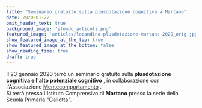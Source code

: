 ```yaml
---
title: "Seminario gratuito sulla plusdotazione cognitiva a Martano"
date: 2020-01-22
omit_header_text: true
background_image: 'sfondo_articoli.png'
featured_image: 'articles/locandina-plusdotazione-martano-2020_orig.jpg'
show_featured_image_at_the_top: true
show_featured_image_at_the_bottom: false
show_reading_time: true
draft: true
---
```


Il 23 gennaio 2020 terrò un seminario gratuito sulla **plusdotazione cognitiva e l'alto potenziale cognitivo** , in collaborazione con l'Associazione [Mentecomportamento](https://www.mentecomportamento.it/) .   
Si terrà presso l'Istituto Comprensivo di **Martano** presso la sede della
Scuola Primaria "Galiotta".  

